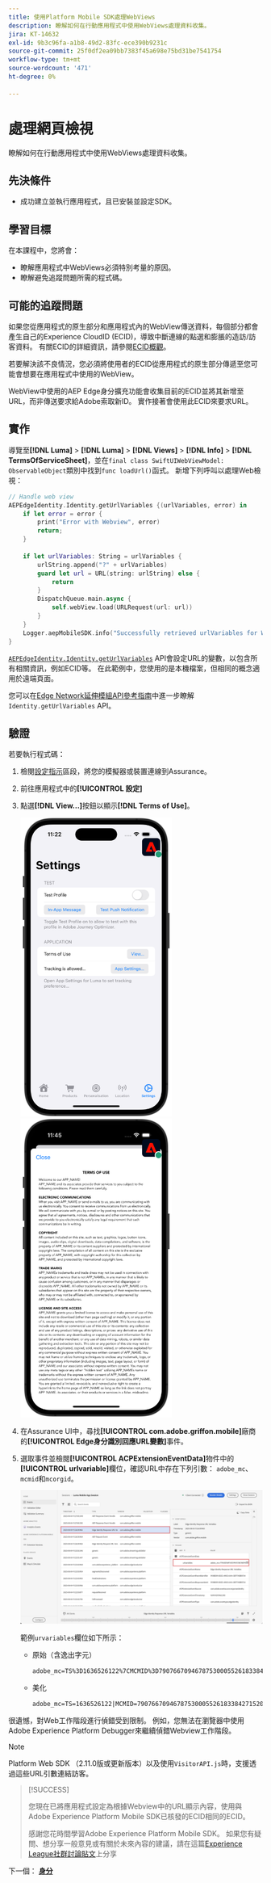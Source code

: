 ```yaml
---
title: 使用Platform Mobile SDK處理WebViews
description: 瞭解如何在行動應用程式中使用WebViews處理資料收集。
jira: KT-14632
exl-id: 9b3c96fa-a1b8-49d2-83fc-ece390b9231c
source-git-commit: 25f0df2ea09bb7383f45a698e75bd31be7541754
workflow-type: tm+mt
source-wordcount: '471'
ht-degree: 0%

---
```


# 處理網頁檢視

瞭解如何在行動應用程式中使用WebViews處理資料收集。

## 先決條件

* 成功建立並執行應用程式，且已安裝並設定SDK。

## 學習目標

在本課程中，您將會：

* 瞭解應用程式中WebViews必須特別考量的原因。
* 瞭解避免追蹤問題所需的程式碼。

## 可能的追蹤問題

如果您從應用程式的原生部分和應用程式內的WebView傳送資料，每個部分都會產生自己的Experience CloudID (ECID)，導致中斷連線的點選和膨脹的造訪/訪客資料。 有關ECID的詳細資訊，請參閱[ECID概觀](https://experienceleague.adobe.com/docs/experience-platform/identity/ecid.html?lang=zh-Hant)。

若要解決該不良情況，您必須將使用者的ECID從應用程式的原生部分傳遞至您可能會想要在應用程式中使用的WebView。

WebView中使用的AEP Edge身分擴充功能會收集目前的ECID並將其新增至URL，而非傳送要求給Adobe索取新ID。 實作接著會使用此ECID來要求URL。

## 實作

導覽至&#x200B;**[!DNL Luma]** > **[!DNL Luma]** > **[!DNL Views]** > **[!DNL Info]** > **[!DNL TermsOfServiceSheet]**，並在`final class SwiftUIWebViewModel: ObservableObject`類別中找到`func loadUrl()`函式。 新增下列呼叫以處理Web檢視：

```swift
// Handle web view
AEPEdgeIdentity.Identity.getUrlVariables {(urlVariables, error) in
    if let error = error {
        print("Error with Webview", error)
        return;
    }
    
    if let urlVariables: String = urlVariables {
        urlString.append("?" + urlVariables)
        guard let url = URL(string: urlString) else {
            return
        }
        DispatchQueue.main.async {
            self.webView.load(URLRequest(url: url))
        }
    }
    Logger.aepMobileSDK.info("Successfully retrieved urlVariables for WebView, final URL: \(urlString)")
}
```

[`AEPEdgeIdentity.Identity.getUrlVariables`](https://developer.adobe.com/client-sdks/documentation/identity-for-edge-network/api-reference/#geturlvariables) API會設定URL的變數，以包含所有相關資訊，例如ECID等。 在此範例中，您使用的是本機檔案，但相同的概念適用於遠端頁面。

您可以在[Edge Network延伸模組API參考指南](https://developer.adobe.com/client-sdks/documentation/identity-for-edge-network/api-reference/#geturlvariables)中進一步瞭解`Identity.getUrlVariables` API。

## 驗證

若要執行程式碼：

1. 檢閱[設定指示](assurance.md#connecting-to-a-session)區段，將您的模擬器或裝置連線到Assurance。
1. 前往應用程式中的&#x200B;**[!UICONTROL 設定]**
1. 點選&#x200B;**[!DNL View...]**&#x200B;按鈕以顯示&#x200B;**[!DNL Terms of Use]**。

   <img src="./assets/tou1.png" width="300" /> <img src="./assets/tou2.png" width="300" />

1. 在Assurance UI中，尋找&#x200B;**[!UICONTROL com.adobe.griffon.mobile]**&#x200B;廠商的&#x200B;**[!UICONTROL Edge身分識別回應URL變數]**&#x200B;事件。
1. 選取事件並檢閱&#x200B;**[!UICONTROL ACPExtensionEventData]**&#x200B;物件中的&#x200B;**[!UICONTROL urlvariable]**&#x200B;欄位，確認URL中存在下列引數： `adobe_mc`、`mcmid`和`mcorgid`。

   ![webview驗證](assets/webview-validation.png)

   範例`urvariables`欄位如下所示：

   * 原始（含逸出字元）

     ```html
     adobe_mc=TS%3D1636526122%7CMCMID%3D79076670946787530005526183384271520749%7CMCORGID%3D7ABB3E6A5A7491460A495D61%40AdobeOrg
     ```

   * 美化

     ```html
     adobe_mc=TS=1636526122|MCMID=79076670946787530005526183384271520749|MCORGID=7ABB3E6A5A7491460A495D61@AdobeOrg
     ```

很遺憾，對Web工作階段進行偵錯受到限制。 例如，您無法在瀏覽器中使用Adobe Experience Platform Debugger來繼續偵錯Webview工作階段。

>[!NOTE]
>
>Platform Web SDK （2.11.0版或更新版本）以及使用`VisitorAPI.js`時，支援透過這些URL引數連結訪客。


>[!SUCCESS]
>
>您現在已將應用程式設定為根據Webview中的URL顯示內容，使用與Adobe Experience Platform Mobile SDK已核發的ECID相同的ECID。
>
>感謝您花時間學習Adobe Experience Platform Mobile SDK。 如果您有疑問、想分享一般意見或有關於未來內容的建議，請在這篇[Experience League社群討論貼文](https://experienceleaguecommunities.adobe.com/t5/adobe-experience-platform-data/tutorial-discussion-implement-adobe-experience-cloud-in-mobile/td-p/443796)上分享

下一個： **[身分](identity.md)**
